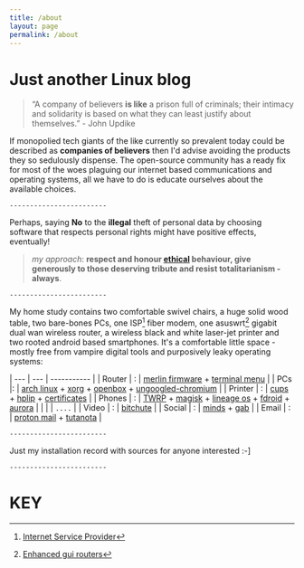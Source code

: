 ```yaml
---
title: /about
layout: page
permalink: /about
---
```


# Just another Linux blog

> “A company of believers **is like** a prison full of criminals; their intimacy and solidarity is based on what they can least justify about themselves.”  - John Updike

If monopolied tech giants of the like currently so prevalent today could be described as **companies of believers** then I'd advise avoiding the products they so sedulously dispense. The open-source community has a ready fix for most of the woes plaguing our internet based communications and operating systems, all we have to do is educate ourselves about the available choices. 

```text
------------------------
```

Perhaps, saying **No** to the **illegal** theft of personal data by choosing software that respects personal rights might have positive effects, eventually!

> *my approach*: 
**respect and honour [ethical](https://plato.stanford.edu/entries/plato-ethics/) behaviour, give generously to those deserving tribute and resist totalitarianism - always**.

```text
------------------------
```

My home study contains two comfortable swivel chairs, a huge solid wood table, two bare-bones PCs, one ISP[^1] fiber modem, one asuswrt[^2] gigabit dual wan wireless router, a wireless black and white laser-jet printer and two rooted android based smartphones. It's a comfortable little space - mostly free from vampire digital tools and purposively leaky operating systems:

>

| --- | --- | ----------- |
| Router | : | [merlin firmware](https://www.asuswrt-merlin.net/) + [terminal menu](https://github.com/decoderman/amtm) |
| PCs |: | [arch linux](https://www.archlinux.org/) + [xorg](https://wiki.archlinux.org/index.php/Xorg) + [openbox](https://wiki.archlinux.org/index.php/Openbox) + [ungoogled-chromium](https://aur.archlinux.org/packages/ungoogled-chromium-archlinux/) |
| Printer | : | [cups](https://wiki.archlinux.org/index.php/CUPS) + [hplip](https://developers.hp.com/hp-linux-imaging-and-printing) + [certificates](https://github.com/FiloSottile/mkcert) |
| Phones | : | [TWRP](https://twrp.me/about/) + [magisk](https://forum.xda-developers.com/apps/magisk/official-magisk-v7-universal-systemless-t3473445) +  [lineage os](https://lineageos.org/) + [fdroid](https://f-droid.org/en/) + [aurora](https://f-droid.org/en/packages/com.aurora.store/) |
|  |  |  ```....``` |
| Video | : | [bitchute](https://www.bitchute.com/) |
| Social | : | [minds](https://www.minds.com/) + [gab](https://gab.com/) |
| Email | : | [proton mail](https://protonmail.com/) + [tutanota](https://tutanota.com/) |

```text
------------------------
```

Just my installation record with sources for anyone interested :-]

>

```text
------------------------
```
# KEY

[^1]: [Internet Service Provider](https://en.wikipedia.org/wiki/Internet_service_provider)
[^2]: [Enhanced gui routers](https://www.asus.com/ASUSWRT/)
